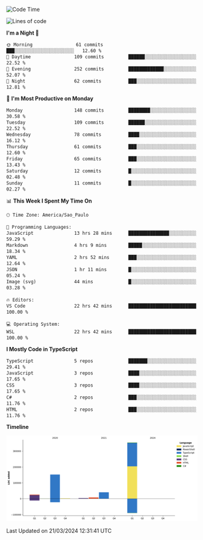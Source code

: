 <!--START_SECTION:waka-->
![Code Time](http://img.shields.io/badge/Code%20Time-2%2C373%20hrs%2013%20mins-blue)

![Lines of code](https://img.shields.io/badge/From%20Hello%20World%20I%27ve%20Written-583.9%20thousand%20lines%20of%20code-blue)

**I'm a Night 🦉** 

```text
🌞 Morning                61 commits          ███░░░░░░░░░░░░░░░░░░░░░░   12.60 % 
🌆 Daytime                109 commits         ██████░░░░░░░░░░░░░░░░░░░   22.52 % 
🌃 Evening                252 commits         █████████████░░░░░░░░░░░░   52.07 % 
🌙 Night                  62 commits          ███░░░░░░░░░░░░░░░░░░░░░░   12.81 % 
```
📅 **I'm Most Productive on Monday** 

```text
Monday                   148 commits         ████████░░░░░░░░░░░░░░░░░   30.58 % 
Tuesday                  109 commits         ██████░░░░░░░░░░░░░░░░░░░   22.52 % 
Wednesday                78 commits          ████░░░░░░░░░░░░░░░░░░░░░   16.12 % 
Thursday                 61 commits          ███░░░░░░░░░░░░░░░░░░░░░░   12.60 % 
Friday                   65 commits          ███░░░░░░░░░░░░░░░░░░░░░░   13.43 % 
Saturday                 12 commits          █░░░░░░░░░░░░░░░░░░░░░░░░   02.48 % 
Sunday                   11 commits          █░░░░░░░░░░░░░░░░░░░░░░░░   02.27 % 
```


📊 **This Week I Spent My Time On** 

```text
🕑︎ Time Zone: America/Sao_Paulo

💬 Programming Languages: 
JavaScript               13 hrs 28 mins      ███████████████░░░░░░░░░░   59.29 % 
Markdown                 4 hrs 9 mins        █████░░░░░░░░░░░░░░░░░░░░   18.34 % 
YAML                     2 hrs 52 mins       ███░░░░░░░░░░░░░░░░░░░░░░   12.64 % 
JSON                     1 hr 11 mins        █░░░░░░░░░░░░░░░░░░░░░░░░   05.24 % 
Image (svg)              44 mins             █░░░░░░░░░░░░░░░░░░░░░░░░   03.28 % 

🔥 Editors: 
VS Code                  22 hrs 42 mins      █████████████████████████   100.00 % 

💻 Operating System: 
WSL                      22 hrs 42 mins      █████████████████████████   100.00 % 
```

**I Mostly Code in TypeScript** 

```text
TypeScript               5 repos             ███████░░░░░░░░░░░░░░░░░░   29.41 % 
JavaScript               3 repos             ████░░░░░░░░░░░░░░░░░░░░░   17.65 % 
CSS                      3 repos             ████░░░░░░░░░░░░░░░░░░░░░   17.65 % 
C#                       2 repos             ███░░░░░░░░░░░░░░░░░░░░░░   11.76 % 
HTML                     2 repos             ███░░░░░░░░░░░░░░░░░░░░░░   11.76 % 
```



**Timeline**

![Lines of Code chart](https://raw.githubusercontent.com/jonhoffmam/jonhoffmam/master/assets/bar_graph.png)


 Last Updated on 21/03/2024 12:31:41 UTC
<!--END_SECTION:waka-->
